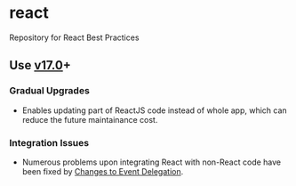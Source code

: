 # react
Repository for React Best Practices

## Use [v17.0](https://reactjs.org/blog/2020/10/20/react-v17.html)+
### Gradual Upgrades
- Enables updating part of ReactJS code instead of whole app, which can reduce the future maintainance cost.
### Integration Issues
- Numerous problems upon integrating React with non-React code have been fixed by [Changes to Event Delegation](https://reactjs.org/blog/2020/10/20/react-v17.html#changes-to-event-delegation).
